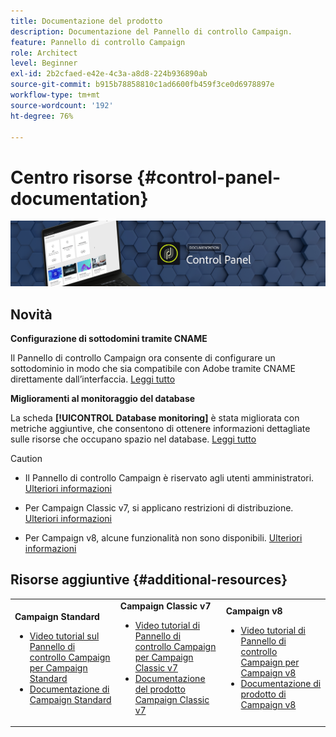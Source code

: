 ```yaml
---
title: Documentazione del prodotto
description: Documentazione del Pannello di controllo Campaign.
feature: Pannello di controllo Campaign
role: Architect
level: Beginner
exl-id: 2b2cfaed-e42e-4c3a-a8d8-224b936890ab
source-git-commit: b915b78858810c1ad6600fb459f3ce0d6978897e
workflow-type: tm+mt
source-wordcount: '192'
ht-degree: 76%

---
```


# Centro risorse {#control-panel-documentation}

![](assets/do-not-localize/banner.png)

## Novità

**Configurazione di sottodomini tramite CNAME**

Il Pannello di controllo Campaign ora consente di configurare un sottodominio in modo che sia compatibile con Adobe tramite CNAME direttamente dall’interfaccia. [Leggi tutto](subdomains-certificates/using/setting-up-new-subdomain.md)

**Miglioramenti al monitoraggio del database**

La scheda **[!UICONTROL Database monitoring]** è stata migliorata con metriche aggiuntive, che consentono di ottenere informazioni dettagliate sulle risorse che occupano spazio nel database. [Leggi tutto](performance-monitoring/using/database-monitoring.md)

>[!CAUTION]
>
>* Il Pannello di controllo Campaign è riservato agli utenti amministratori. [Ulteriori informazioni](https://experienceleague.adobe.com/docs/control-panel/using/discover-control-panel/managing-permissions.html?lang=it#discover-control-panel)
   >
   >
* Per Campaign Classic v7, si applicano restrizioni di distribuzione. [Ulteriori informazioni](faq.md#v7-restrictions)
   >
   >
* Per Campaign v8, alcune funzionalità non sono disponibili. [Ulteriori informazioni](faq.md#v8-restrictions)


## Risorse aggiuntive {#additional-resources}

<table>
    <tr>
        <td><b>Campaign Standard</b><br/>
        <ul>
            <li><a href="https://experienceleague.adobe.com/docs/campaign-standard-learn/control-panel/control-panel-overview.html?lang=it">Video tutorial sul Pannello di controllo Campaign per Campaign Standard</a></li>
            <li><a href="https://docs.adobe.com/content/help/it-IT/campaign-standard/using/campaign-standard-home.html">Documentazione di Campaign Standard</a></li>
        </ul>
        </td>
        <td><b>Campaign Classic v7</b><br/>
        <ul>
            <li><a href="https://experienceleague.adobe.com/docs/campaign-classic-learn/control-panel/control-panel-overview.html?lang=it">Video tutorial di Pannello di controllo Campaign per Campaign Classic v7</a></li>
            <li><a href="https://docs.adobe.com/content/help/it-IT/campaign-classic/using/campaign-classic-home.html">Documentazione del prodotto Campaign Classic v7</a></li>
        </ul>
        </td>
        <td><b>Campaign v8</b><br/>
        <ul>
            <li><a href="https://experienceleague.adobe.com/docs/campaign-learn/control-panel/control-panel-overview.html?lang=en">Video tutorial di Pannello di controllo Campaign per Campaign v8</a></li>
            <li><a href="https://docs.adobe.com/content/help/en/campaign-classic/using/campaign-classic-home.html">Documentazione di prodotto di Campaign v8</a></li>
        </ul>
        </td>
    </tr>
</table>
